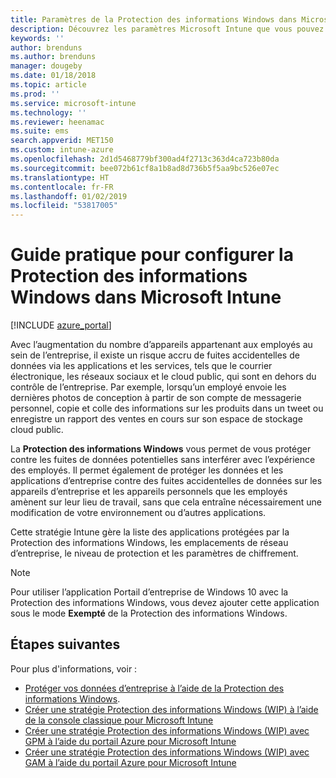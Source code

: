 ```yaml
---
title: Paramètres de la Protection des informations Windows dans Microsoft Intune | Microsoft Intune
description: Découvrez les paramètres Microsoft Intune que vous pouvez utiliser pour gérer la Protection des informations Windows.
keywords: ''
author: brenduns
ms.author: brenduns
manager: dougeby
ms.date: 01/18/2018
ms.topic: article
ms.prod: ''
ms.service: microsoft-intune
ms.technology: ''
ms.reviewer: heenamac
ms.suite: ems
search.appverid: MET150
ms.custom: intune-azure
ms.openlocfilehash: 2d1d5468779bf300ad4f2713c363d4ca723b80da
ms.sourcegitcommit: bee072b61cf8a1b8ad8d736b5f5aa9bc526e07ec
ms.translationtype: HT
ms.contentlocale: fr-FR
ms.lasthandoff: 01/02/2019
ms.locfileid: "53817005"
---
```

# <a name="how-to-configure-windows-information-protection-in-microsoft-intune"></a>Guide pratique pour configurer la Protection des informations Windows dans Microsoft Intune

[!INCLUDE [azure_portal](./includes/azure_portal.md)]

Avec l’augmentation du nombre d’appareils appartenant aux employés au sein de l’entreprise, il existe un risque accru de fuites accidentelles de données via les applications et les services, tels que le courrier électronique, les réseaux sociaux et le cloud public, qui sont en dehors du contrôle de l’entreprise. Par exemple, lorsqu’un employé envoie les dernières photos de conception à partir de son compte de messagerie personnel, copie et colle des informations sur les produits dans un tweet ou enregistre un rapport des ventes en cours sur son espace de stockage cloud public.

La **Protection des informations Windows** vous permet de vous protéger contre les fuites de données potentielles sans interférer avec l’expérience des employés. Il permet également de protéger les données et les applications d’entreprise contre des fuites accidentelles de données sur les appareils d’entreprise et les appareils personnels que les employés amènent sur leur lieu de travail, sans que cela entraîne nécessairement une modification de votre environnement ou d’autres applications.

Cette stratégie Intune gère la liste des applications protégées par la Protection des informations Windows, les emplacements de réseau d’entreprise, le niveau de protection et les paramètres de chiffrement.

>[!NOTE]
> Pour utiliser l’application Portail d’entreprise de Windows 10 avec la Protection des informations Windows, vous devez ajouter cette application sous le mode **Exempté** de la Protection des informations Windows. 

## <a name="next-steps"></a>Étapes suivantes
Pour plus d'informations, voir :
-  [Protéger vos données d’entreprise à l’aide de la Protection des informations Windows](https://technet.microsoft.com/itpro/windows/keep-secure/protect-enterprise-data-using-wip).
- [Créer une stratégie Protection des informations Windows (WIP) à l’aide de la console classique pour Microsoft Intune](https://docs.microsoft.com/windows/threat-protection/windows-information-protection/create-wip-policy-using-intune)
- [Créer une stratégie Protection des informations Windows (WIP) avec GPM à l’aide du portail Azure pour Microsoft Intune](https://docs.microsoft.com/windows/threat-protection/windows-information-protection/create-wip-policy-using-intune-azure)
- [Créer une stratégie Protection des informations Windows (WIP) avec GAM à l’aide du portail Azure pour Microsoft Intune](https://docs.microsoft.com/windows/threat-protection/windows-information-protection/create-wip-policy-using-mam-intune-azure)
